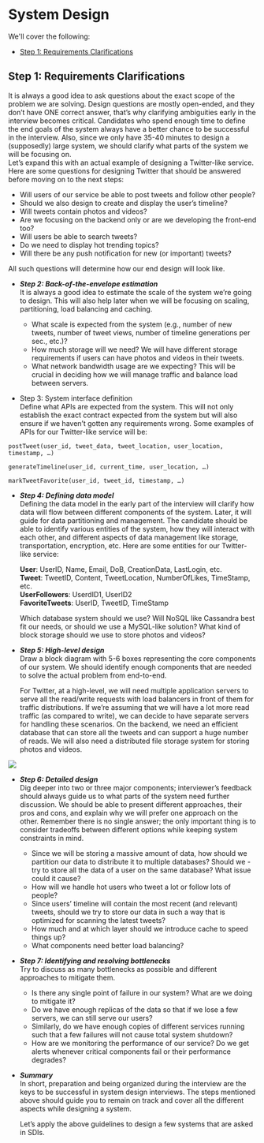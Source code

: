 # System Design

We'll cover the following:
* [Step 1: Requirements Clarifications](#step-1-requirements-clarifications)

## Step 1: Requirements Clarifications  
It is always a good idea to ask questions about the exact scope of the problem we are solving. Design questions are mostly open-ended, and they don’t have ONE correct answer, that’s why clarifying ambiguities early in the interview becomes critical. Candidates who spend enough time to define the end goals of the system always have a better chance to be successful in the interview. Also, since we only have 35-40 minutes to design a (supposedly) large system, we should clarify what parts of the system we will be focusing on.  
Let’s expand this with an actual example of designing a Twitter-like service. Here are some questions for designing Twitter that should be answered before moving on to the next steps:
  - Will users of our service be able to post tweets and follow other people?
  - Should we also design to create and display the user’s timeline?
  - Will tweets contain photos and videos?
  - Are we focusing on the backend only or are we developing the front-end too?
  - Will users be able to search tweets?
  - Do we need to display hot trending topics?
  - Will there be any push notification for new (or important) tweets?
  
  All such questions will determine how our end design will look like.

* ***Step 2: Back-of-the-envelope estimation***  
It is always a good idea to estimate the scale of the system we’re going to design. This will also help later when we will be focusing on scaling, partitioning, load balancing and caching.  
  - What scale is expected from the system (e.g., number of new tweets, number of tweet views, number of timeline generations per sec., etc.)?
  - How much storage will we need? We will have different storage requirements if users can have photos and videos in their tweets.
  - What network bandwidth usage are we expecting? This will be crucial in deciding how we will manage traffic and balance load between servers.

* Step 3: System interface definition  
Define what APIs are expected from the system. This will not only establish the exact contract expected from the system but will also ensure if we haven’t gotten any requirements wrong. Some examples of APIs for our Twitter-like service will be:  

```  
postTweet(user_id, tweet_data, tweet_location, user_location, timestamp, …)  
```  

```  
generateTimeline(user_id, current_time, user_location, …)  
```  

```  
markTweetFavorite(user_id, tweet_id, timestamp, …) 
```  

* ***Step 4: Defining data model***  
Defining the data model in the early part of the interview will clarify how data will flow between different components of the system. Later, it will guide for data partitioning and management. The candidate should be able to identify various entities of the system, how they will interact with each other, and different aspects of data management like storage, transportation, encryption, etc. Here are some entities for our Twitter-like service:  

  **User**: UserID, Name, Email, DoB, CreationData, LastLogin, etc.  
  **Tweet**: TweetID, Content, TweetLocation, NumberOfLikes, TimeStamp, etc.  
  **UserFollowers**: UserdID1, UserID2  
  **FavoriteTweets**: UserID, TweetID, TimeStamp  

  Which database system should we use? Will NoSQL like Cassandra best fit our needs, or should we use a MySQL-like solution? What kind of block storage should we use to store photos and videos?

* ***Step 5: High-level design***  
Draw a block diagram with 5-6 boxes representing the core components of our system. We should identify enough components that are needed to solve the actual problem from end-to-end.  

  For Twitter, at a high-level, we will need multiple application servers to serve all the read/write requests with load balancers in front of them for traffic distributions. If we’re assuming that we will have a lot more read traffic (as compared to write), we can decide to have separate servers for handling these scenarios. On the backend, we need an efficient database that can store all the tweets and can support a huge number of reads. We will also need a distributed file storage system for storing photos and videos.  

[![](https://github.com/sm2774us/System_Design/blob/master/high-level-design.png)](https://github.com/sm2774us/System_Design/blob/master/high-level-design.png)

* ***Step 6: Detailed design***  
Dig deeper into two or three major components; interviewer’s feedback should always guide us to what parts of the system need further discussion. We should be able to present different approaches, their pros and cons, and explain why we will prefer one approach on the other. Remember there is no single answer; the only important thing is to consider tradeoffs between different options while keeping system constraints in mind.  

  - Since we will be storing a massive amount of data, how should we partition our data to distribute it to multiple databases? Should we   - try to store all the data of a user on the same database? What issue could it cause?
  - How will we handle hot users who tweet a lot or follow lots of people?
  - Since users’ timeline will contain the most recent (and relevant) tweets, should we try to store our data in such a way that is   optimized for scanning the latest tweets?
  - How much and at which layer should we introduce cache to speed things up?
  - What components need better load balancing?
* ***Step 7: Identifying and resolving bottlenecks***  
Try to discuss as many bottlenecks as possible and different approaches to mitigate them.  

  - Is there any single point of failure in our system? What are we doing to mitigate it?
  - Do we have enough replicas of the data so that if we lose a few servers, we can still serve our users?
  - Similarly, do we have enough copies of different services running such that a few failures will not cause total system shutdown?
  - How are we monitoring the performance of our service? Do we get alerts whenever critical components fail or their performance degrades?

* ***Summary***  
In short, preparation and being organized during the interview are the keys to be successful in system design interviews. The steps mentioned above should guide you to remain on track and cover all the different aspects while designing a system.  

  Let’s apply the above guidelines to design a few systems that are asked in SDIs.
